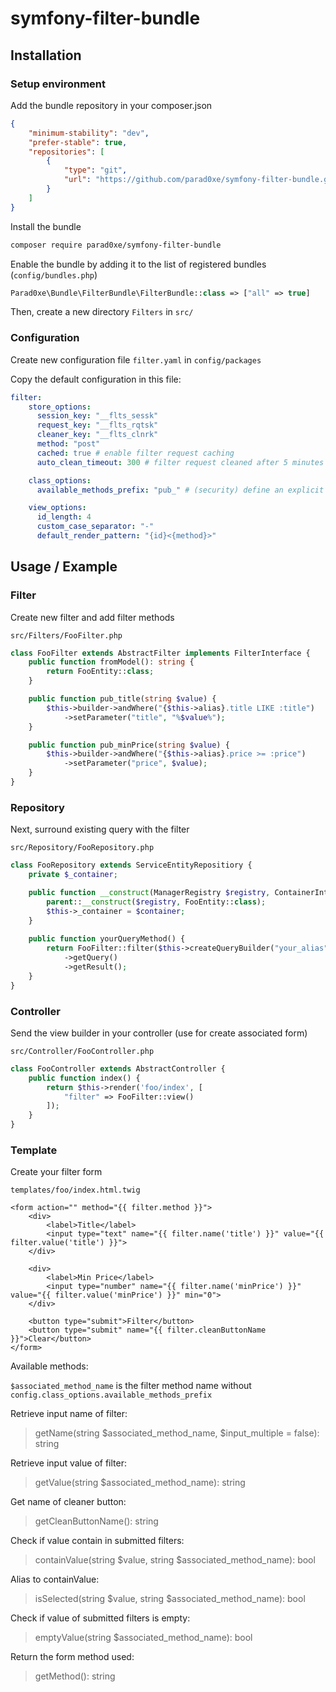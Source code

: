 # symfony-filter-bundle

## Installation

### Setup environment
Add the bundle repository in your composer.json

```json
{
    "minimum-stability": "dev",
    "prefer-stable": true,
    "repositories": [
        {
            "type": "git",
            "url": "https://github.com/parad0xe/symfony-filter-bundle.git"
        }
    ]
}
```

Install the bundle

```bash
composer require parad0xe/symfony-filter-bundle
```

Enable the bundle by adding it to the list of registered bundles (`config/bundles.php`)

```php
Parad0xe\Bundle\FilterBundle\FilterBundle::class => ["all" => true]
```

Then, create a new directory `Filters` in `src/`

### Configuration

Create new configuration file `filter.yaml` in `config/packages`

Copy the default configuration in this file:

```yaml
filter:
    store_options:
      session_key: "__flts_sessk"
      request_key: "__flts_rqtsk"
      cleaner_key: "__flts_clnrk"
      method: "post"
      cached: true # enable filter request caching
      auto_clean_timeout: 300 # filter request cleaned after 5 minutes

    class_options:
      available_methods_prefix: "pub_" # (security) define an explicit prefix want you add on all functions available from filter request

    view_options:
      id_length: 4
      custom_case_separator: "-"
      default_render_pattern: "{id}<{method}>"
```

## Usage / Example

### Filter

Create new filter and add filter methods

`src/Filters/FooFilter.php`

```php
class FooFilter extends AbstractFilter implements FilterInterface {
    public function fromModel(): string {
        return FooEntity::class; 
    }

    public function pub_title(string $value) {
        $this->builder->andWhere("{$this->alias}.title LIKE :title")
            ->setParameter("title", "%$value%");
    }

    public function pub_minPrice(string $value) {
        $this->builder->andWhere("{$this->alias}.price >= :price")
            ->setParameter("price", $value);
    }
}
```

### Repository

Next, surround existing query with the filter

`src/Repository/FooRepository.php`

```php
class FooRepository extends ServiceEntityRepositiory {
    private $_container;

    public function __construct(ManagerRegistry $registry, ContainerInterface $container) {
        parent::__construct($registry, FooEntity::class);
        $this->_container = $container;
    }
    
    public function yourQueryMethod() {
        return FooFilter::filter($this->createQueryBuilder("your_alias"), $this->_container)
            ->getQuery()
            ->getResult();
    }
}
```

### Controller

Send the view builder in your controller (use for create associated form)

`src/Controller/FooController.php`

```php
class FooController extends AbstractController {
    public function index() {
        return $this->render('foo/index', [
            "filter" => FooFilter::view() 
        ]);
    }
}
```

### Template

Create your filter form

`templates/foo/index.html.twig`

```twig
<form action="" method="{{ filter.method }}">
    <div>
        <label>Title</label>
        <input type="text" name="{{ filter.name('title') }}" value="{{ filter.value('title') }}">
    </div>
    
    <div>
        <label>Min Price</label>
        <input type="number" name="{{ filter.name('minPrice') }}" value="{{ filter.value('minPrice') }}" min="0">
    </div>

    <button type="submit">Filter</button>
    <button type="submit" name="{{ filter.cleanButtonName }}">Clear</button>
</form>
```

Available methods:

`$associated_method_name` is the filter method name without `config.class_options.available_methods_prefix`

Retrieve input name of filter:
> getName(string $associated_method_name, $input_multiple = false): string

Retrieve input value of filter:
> getValue(string $associated_method_name): string

Get name of cleaner button:
> getCleanButtonName(): string

Check if value contain in submitted filters:
> containValue(string $value, string $associated_method_name): bool

Alias to containValue:
> isSelected(string $value, string $associated_method_name): bool

Check if value of submitted filters is empty:
> emptyValue(string $associated_method_name): bool

Return the form method used:
> getMethod(): string
